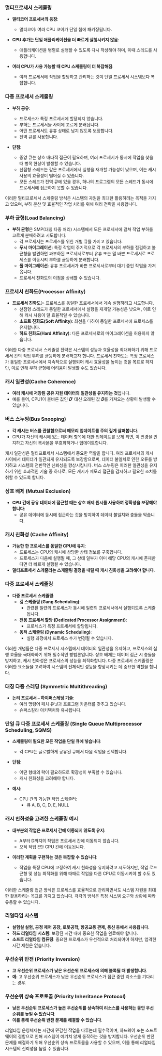 ### 멀티프로세서 스케줄링

- **멀티코어 프로세서의 등장**:
    
    - 멀티코어: 여러 CPU 코어가 단일 칩에 패키징됩니다.
- **CPU 추가는 단일 애플리케이션을 더 빠르게 실행시키지 않음**:
    
    - 애플리케이션을 병렬로 실행할 수 있도록 다시 작성해야 하며, 이때 스레드를 사용합니다.
- **여러 CPU가 사용 가능할 때 CPU 스케줄링이 더 복잡해짐**:
    
    - 여러 프로세서에 작업을 할당하고 관리하는 것이 단일 프로세서 시스템보다 복잡합니다.

### 다중 프로세서 스케줄링

- **부하 공유**:
    
    - 프로세스가 특정 프로세서에 할당되지 않습니다.
    - 부하는 프로세서들 사이에 고르게 분배됩니다.
    - 어떤 프로세서도 유휴 상태로 남지 않도록 보장합니다.
    - 전역 큐를 사용합니다.
- **단점**:
    
    - 중앙 큐는 상호 배타적 접근이 필요하며, 여러 프로세서가 동시에 작업을 찾을 때 병목 현상이 발생할 수 있습니다.
    - 선점형 스레드는 같은 프로세서에서 실행을 재개할 가능성이 낮으며, 이는 캐시 사용의 효율성이 떨어질 수 있습니다.
    - 모든 스레드가 전역 큐에 있을 경우, 하나의 프로그램의 모든 스레드가 동시에 프로세서에 접근하지 못할 수 있습니다.

이러한 멀티프로세서 스케줄링 방식은 시스템의 자원을 최대한 활용하려는 목적을 가지고 있으며, 부하 분산 및 효율적인 작업 처리를 위해 여러 전략을 사용합니다.

### 부하 균형(Load Balancing)

- **부하 균형**은 SMP(대칭 다중 처리) 시스템에서 모든 프로세서에 걸쳐 작업 부하를 고르게 분배하려고 시도합니다.
    - 각 프로세서는 프로세스를 위한 개별 큐를 가지고 있습니다.
    - **푸시 마이그레이션**: 특정 작업이 주기적으로 각 프로세서의 부하를 점검하고 불균형을 발견하면 과부하된 프로세서로부터 유휴 또는 덜 바쁜 프로세서로 프로세스를 이동시켜 부하를 균등하게 분배합니다.
    - **풀 마이그레이션**: 유휴 프로세서가 바쁜 프로세서로부터 대기 중인 작업을 가져옵니다.
    - 프로세서 친화도의 이점을 상쇄할 수 있습니다.

### 프로세서 친화도(Processor Affinity)

- **프로세서 친화도**는 프로세스를 동일한 프로세서에서 계속 실행하려고 시도합니다.
    - 선점형 스레드가 동일한 프로세서에서 실행을 재개할 가능성은 낮으며, 이로 인해 캐시 사용이 덜 효율적일 수 있습니다.
    - **소프트 친화도(Soft Affinity)**: 최선을 다하여 동일한 프로세서에 프로세스를 유지합니다.
    - **하드 친화도(Hard Affinity)**: 다른 프로세서로의 마이그레이션을 허용하지 않습니다.

이러한 다중 프로세서 스케줄링 전략은 시스템의 성능과 효율성을 최대화하기 위해 프로세서 간의 작업 부하를 균등하게 분배하고자 합니다. 프로세서 친화도는 특정 프로세스가 동일한 프로세서에서 지속적으로 실행되어 캐시 효율성을 높이는 것을 목표로 하지만, 이로 인해 부하 균형에 어려움이 발생할 수도 있습니다.

### 캐시 일관성(Cache Coherence)

- **여러 캐시에 저장된 공유 자원 데이터의 일관성을 유지하는 것**입니다.
- 예를 들어, CPU1이 올바른 값인 𝑫′ 대신 오래된 값 𝑫를 가져오는 상황이 발생할 수 있습니다.

### 버스 스누핑(Bus Snooping)

- **각 캐시는 버스를 관찰함으로써 메모리 업데이트를 주의 깊게 살펴봅니다**.
- CPU가 자신의 캐시에 있는 데이터 항목에 대한 업데이트를 보게 되면, 이 변경을 인지하고 자신의 복사본을 무효화하거나 업데이트합니다.

캐시 일관성은 멀티프로세서 시스템에서 중요한 역할을 합니다. 여러 프로세서의 캐시 사이에서 데이터가 일관되게 유지되도록 보장함으로써, 데이터 불일치로 인한 오류를 방지하고 시스템의 전반적인 신뢰성을 향상시킵니다. 버스 스누핑은 이러한 일관성을 유지하기 위한 효과적인 기술 중 하나로, 모든 캐시가 메모리 접근을 감시하고 필요한 조치를 취할 수 있도록 합니다.

### 상호 배제 (Mutual Exclusion)

- **CPU 간에 공유 데이터에 접근할 때는 상호 배제 원시를 사용하여 정확성을 보장해야 합니다**:
    - 공유 데이터에 동시에 접근하는 것을 방지하여 데이터 불일치와 충돌을 막습니다.

### 캐시 친화성 (Cache Affinity)

- **가능한 한 프로세스를 동일한 CPU에 유지**:
    - 프로세스는 CPU의 캐시에 상당한 상태 정보를 구축합니다.
    - 프로세스가 다음에 실행될 때, 그 상태 일부가 이미 해당 CPU의 캐시에 존재한다면 더 빠르게 실행될 수 있습니다.
- **멀티프로세서 스케줄러는 스케줄링 결정을 내릴 때 캐시 친화성을 고려해야 합니다**.

### 다중 프로세서 스케줄링

- **다중 프로세서 스케줄링**:
    - **갱 스케줄링 (Gang Scheduling)**:
        - 관련된 일련의 프로세스가 동시에 일련의 프로세서에서 실행되도록 스케줄됩니다.
    - **전용 프로세서 할당 (Dedicated Processor Assignment)**:
        - 프로세스가 특정 프로세서에 할당됩니다.
    - **동적 스케줄링 (Dynamic Scheduling)**:
        - 실행 과정에서 프로세스 수가 변경될 수 있습니다.

이러한 개념들은 다중 프로세서 시스템에서 데이터의 일관성을 유지하고, 프로세스의 실행 효율을 극대화하기 위해 필수적인 방법론입니다. 상호 배제는 데이터 접근 시 충돌을 방지하고, 캐시 친화성은 프로세스의 성능을 최적화합니다. 다중 프로세서 스케줄링은 이러한 요소들을 고려하여 시스템의 전체적인 성능을 향상시키는 데 중요한 역할을 합니다.

### 대칭 다중 스레딩 (Symmetric Multithreading)

- **논리 프로세서 – 하이퍼스레딩 기술**:
    - 여러 명령어 페치 유닛과 프로그램 카운터를 갖추고 있습니다.
    - 슈퍼스칼라 아키텍처와 유사합니다.

### 단일 큐 다중 프로세서 스케줄링 (Single Queue Multiprocessor Scheduling, SQMS)

- **스케줄링이 필요한 모든 작업을 단일 큐에 넣습니다**:
    
    - 각 CPU는 글로벌하게 공유된 큐에서 다음 작업을 선택합니다.
- **단점**:
    
    - 어떤 형태의 락이 필요하므로 확장성이 부족할 수 있습니다.
    - 캐시 친화성을 고려해야 합니다.
- **예시**:
    
    - CPU 간의 가능한 작업 스케줄러:
        - 큐 A, B, C, D, E, NULL

### 캐시 친화성을 고려한 스케줄링 예시

- **대부분의 작업은 프로세서 간에 이동되지 않도록 유지**:
    
    - A부터 D까지의 작업은 프로세서 간에 이동되지 않습니다.
    - 오직 작업 E만 CPU 간에 이동됩니다.
- **이러한 계획을 구현하는 것은 복잡할 수 있습니다**:
    
    - 작업을 특정 CPU에 고정하여 캐시 친화성을 유지하려고 시도하지만, 작업 로드 균형 및 성능 최적화를 위해 때때로 작업을 다른 CPU로 이동시켜야 할 수도 있습니다.

이러한 스케줄링 접근 방식은 프로세스를 효율적으로 관리하면서도 시스템 자원을 최대한 활용하려는 목표를 가지고 있습니다. 각각의 방식은 특정 시스템 요구와 상황에 따라 유용할 수 있습니다.

### 리얼타임 시스템

- **실험실 실험, 공정 제어 공장, 로봇공학, 항공교통 관제, 통신 등에서 사용됩니다**.
- **하드 리얼타임 시스템**: 보장된 시간 내에 중요한 작업을 완료해야 합니다.
- **소프트 리얼타임 컴퓨팅**: 중요한 프로세스가 우선적으로 처리되어야 하지만, 엄격한 시간 제한은 없습니다.

### 우선순위 반전 (Priority Inversion)

- **고 우선순위 프로세스가 낮은 우선순위 프로세스에 의해 블록될 때 발생합니다**.
- **예**: 고 우선순위 프로세스가 낮은 우선순위 프로세스가 접근 중인 리소스를 기다리는 경우.

### 우선순위 상속 프로토콜 (Priority Inheritance Protocol)

- **낮은 우선순위 프로세스가 높은 우선순위를 상속하여 리소스를 사용하는 동안 우선순위를 높일 수 있습니다**.
- **이를 통해 우선순위 반전 문제를 해결할 수 있습니다**.

리얼타임 운영체제는 시간에 민감한 작업을 다루는데 필수적이며, 하드웨어 또는 소프트웨어의 결함으로 인해 시스템이 예기치 않게 동작하는 것을 방지합니다. 우선순위 반전 문제를 해결하기 위해 우선순위 상속 프로토콜을 사용할 수 있으며, 이를 통해 리얼타임 시스템의 신뢰성을 높일 수 있습니다.